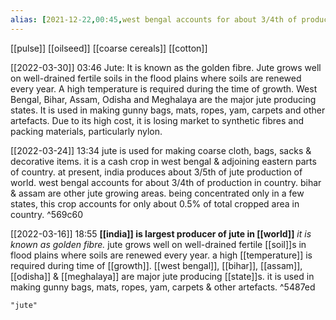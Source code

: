 ```yaml
---
alias: [2021-12-22,00:45,west bengal accounts for about 3/4th of production]
---
```

[[pulse]] [[oilseed]] [[coarse cereals]] [[cotton]]

[[2022-03-30]] 03:46
Jute: It is known as the golden fibre.
Jute grows well on well-drained fertile soils in the flood plains where soils are renewed every year.
A high temperature is required during the time of growth.
West Bengal, Bihar, Assam, Odisha and Meghalaya are the major jute producing states.
It is used in making gunny bags, mats, ropes, yam, carpets and other artefacts.
Due to its high cost, it is losing market to synthetic fibres and packing materials, particularly nylon.

[[2022-03-24]] 13:34
jute is used for making coarse cloth, bags, sacks & decorative items.
it is a cash crop in west bengal & adjoining eastern parts of country.
at present, india produces about 3/5th of jute production of world.
west bengal accounts for about 3/4th of production in country.
bihar & assam are other jute growing areas.
being concentrated only in a few states, this crop accounts for only about 0.5% of total cropped area in country. ^569c60

[[2022-03-16]] 18:55
**[[india]] is largest producer of jute in [[world]]**
*it is known as golden fibre.*
jute grows well on well-drained fertile [[soil]]s in flood plains where soils are renewed every year.
a high [[temperature]] is required during time of [[growth]]. [[west bengal]], [[bihar]], [[assam]], [[odisha]] & [[meghalaya]] are major jute producing [[state]]s.
it is used in making gunny bags, mats, ropes, yam, carpets & other artefacts. ^5487ed
```query
"jute"
```
